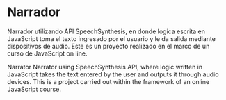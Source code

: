 # Narrador
Narrador utilizando API SpeechSynthesis, en donde logica escrita en JavaScript toma el texto ingresado por el usuario y le da salida mediante dispositivos de audio.
Este es un proyecto realizado en el marco de un curso de JavaScript on line.

Narrator
Narrator using SpeechSynthesis API, where logic written in JavaScript takes the text entered by the user and outputs it through audio devices.
This is a project carried out within the framework of an online JavaScript course.

